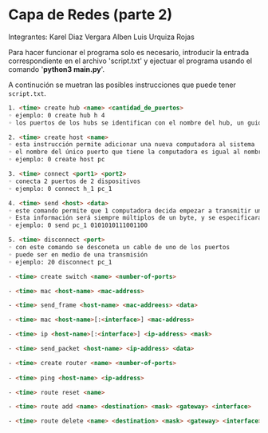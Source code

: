 # Capa de Redes (parte 2)
 
Integrantes:
Karel Diaz Vergara
Alben Luis Urquiza Rojas

Para hacer funcionar el programa solo es necesario, introducir la entrada correspondiente en el archivo 'script.txt' y ejectuar el programa usando el comando '**python3 main.py**'.

A continución se muetran las posibles instrucciones que puede tener ```script.txt```.

```html
1. <time> create hub <name> <cantidad_de_puertos>
◦ ejemplo: 0 create hub h 4
◦ los puertos de los hubs se identifican con el nombre del hub, un guión bajo y un número entre 1 y la cantidad de puertos. En el ejemplo anterior el hub se llama h y los puertos se llaman h_1, h_2, h_3 y h_4

2. <time> create host <name>
◦ esta instrucción permite adicionar una nueva computadora al sistema
◦ el nombre del único puerto que tiene la computadora es igual al nombre de la computadora concatenado con un “_1”. en el ejemplo siguiente la computadora se llama pc, por lo tanto el puerto se llama pc_1
◦ ejemplo: 0 create host pc

3. <time> connect <port1> <port2>
◦ conecta 2 puertos de 2 dispositivos
◦ ejemplo: 0 connect h_1 pc_1

4. <time> send <host> <data>
◦ este comando permite que 1 computadora decida empezar a transmitir una información.
◦ Esta información será siempre múltiplos de un byte, y se especificarán todos los bits
◦ ejemplo: 0 send pc_1 0101010111001100

5. <time> disconnect <port>
◦ con este comando se desconeta un cable de uno de los puertos
◦ puede ser en medio de una transmisión
◦ ejemplo: 20 disconnect pc_1

- <time> create switch <name> <number-of-ports>

- <time> mac <host-name> <mac-address>

- <time> send_frame <host-name> <mac-addreess> <data>

- <time> mac <host-name>[:<interface>] <mac-address>

- <time> ip <host-name>[:<interface>] <ip-address> <mask>

- <time> send_packet <host-name> <ip-address> <data>

- <time> create router <name> <number-of-ports>
 
- <time> ping <host-name> <ip-address>

- <time> route reset <name>

- <time> route add <name> <destination> <mask> <gateway> <interface>

- <time> route delete <name> <destination> <mask> <gateway> <interface>


```